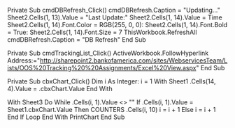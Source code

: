 Private Sub cmdDBRefresh_Click()
    cmdDBRefresh.Caption = "Updating..."
    Sheet2.Cells(1, 13).Value = "Last Update:"
    Sheet2.Cells(1, 14).Value = Time
    Sheet2.Cells(1, 14).Font.Color = RGB(255, 0, 0): Sheet2.Cells(1, 14).Font.Bold = True: Sheet2.Cells(1, 14).Font.Size = 7
    ThisWorkbook.RefreshAll
    cmdDBRefresh.Caption = "DB Refresh"
End Sub


Private Sub cmdTrackingList_Click()
    ActiveWorkbook.FollowHyperlink Address:="http://sharepoint2.bankofamerica.com/sites/WebservicesTeam/Lists/OOS%20Tracking%20%20Assignments/Excel%20View.aspx"
End Sub


Private Sub cbxChart_Click()
Dim i As Integer: i = 1
With Sheet1
    .Cells(14, 4).Value = .cbxChart.Value
End With

With Sheet3
    Do While .Cells(i, 1).Value <> ""
        If .Cells(i, 1).Value = Sheet1.cbxChart.Value Then
            COUNTERS .Cells(i, 10)
            i = i + 1
        Else
            i = i + 1
        End If
    Loop
End With
PrintChart
End Sub

